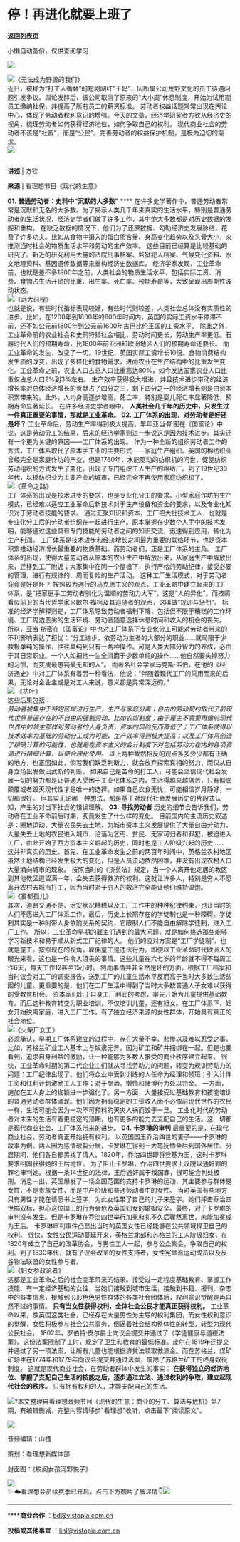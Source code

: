 # 停！再进化就要上班了

[**返回列表页**](/gzh/看理想)

小懒自动备份，仅供查阅学习

![](https://mmbiz.qpic.cn/mmbiz_png/aP7vrTpXJxRA0ViaNRqia18YGj5LgX4VSibTFXfBlkXZakYUA8yBkEQYYmpmDmxH0IZyeY4oUcOiabiaj1PywxF6StQ/640?wx_fmt=png)

![](https://mmbiz.qpic.cn/mmbiz_jpg/aP7vrTpXJxRkk85Tnqk7sFJlMKSf5CGdBYqNiaDgOt9q0nqCD7lqLnIOFg9HkrFeDxUsSVsqyZOW989yibEqtoqg/640?wx_fmt=jpeg)《无法成为野兽的我们》  
近日，被称为“打工人嘴替”的短剧网红“王妈”，因所属公司荒野文化的员工待遇问题引发争议。舆论发酵后，该公司取消了原来的“大小周”休息制度，开始为试用期员工缴纳社保，并提高了所有员工的薪资标准。
劳动者权益话题常常出现在舆论中心，体现了劳动者权利意识的增强。今天的文章，经济学研究者方钦从经济史的视角，梳理劳动者如何获得经济地位，如何争取自己的权利。
现代商业社会的劳动者不该是“社畜”，而是“公民”。完善劳动者的权益保护机制，是极为迫切的需求。  
![](https://mmbiz.qpic.cn/mmbiz_png/aP7vrTpXJxRA0ViaNRqia18YGj5LgX4VSibyicaNpfZMjSJFGHr85glQV0UvxPDGJ30TMHYUPnUHgbYyqpCwF83EGw/640?wx_fmt=png)  

##

 **讲述** | 方钦

 **来源** | 看理想节目《现代的生意》

  
 **01.** **普通劳动者：史料中“沉默的大多数”** ****
在许多史学著作中，普通劳动者常常是沉默和无名的大多数。为了揭示人类几千年来真实的生活水平，特别是普通劳动者的生活状况，经济史学者们做了许多工作，其中绝大多数都是对历史数据的发掘和重构。
在缺乏数据的情况下，他们为了还原数据、勾勒经济史发展脉络，花费了许多功夫。比如从食物中摄入的蛋白质含量、身高变化趋势以及头骨大小，来推测当时社会的物质生活水平和劳动的生产效率。
这些目前已经算是比较基础的研究了。新近的研究利用大量的法院刑事档案、监狱犯人档案、气候变化资料、水文地理资料、基因遗传数据等来重构经济史数据库。
经济学家发现，工业革命前，也就是差不多1800年之前，人类社会的物质生活水平，包括实际工资、消费、食物占生活开销的比重、出生率、死亡率、预期寿命等，大致呈现出周期性波动状态。  
![](https://mmbiz.qpic.cn/mmbiz_jpg/aP7vrTpXJxRkk85Tnqk7sFJlMKSf5CGdtdyScTmvfyNmpjuYoMhDfMsT2Z4ibxeBl1hvGiabAQHX4jcJ3mf6RcBA/640?wx_fmt=jpeg&from;=appmsg)《远大前程》  
也就是说，有些时代指标表现较好，有些时代则较差，人类社会总体没有实质性的进步。比如，在1200年到1800年的600年时间内，英国的实际工资水平停滞不前，还不如公元前1800年到公元前1600年古巴比伦王国的工资水平。
除此之外，工业革命前的农业社会和史前狩猎社会相比，劳动时间更长，劳动生产率更低。石器时代人们的预期寿命，比1800年前亚洲和欧洲地区人们的预期寿命还要长。
而工业革命的发生，改变了一切。19世纪，英国实际工资增长10倍。食物消费结构发生质的改变，出现了多样化的食物需求，进而农业在生产结构中的比重发生变化。工业革命之前，农业人口占总人口比重高达80%，如今发达国家农业人口比重仅占总人口2%到3%左右。
生产效率获得极大增进，并且技术进步带动的经济增长率对总体经济增长的贡献占了四分之三，剩下四分之一的经济增长则是由资本积累带来的。此外，人均身高逐步增高。死亡率，特别是婴儿死亡率显著降低，预期寿命显著延长。
在许多经济史学者眼中， **人类社会几千年的历史中，只发生过一件真正重要的事情，那就是工业革命。** **02.**
**工厂体系的出现，对劳动者是好还是坏？**
工业革命后，劳动生产率得到极大提高。早年亚当·斯密在《国富论》中说，这是劳动分工的结果，后来的经济学家则进一步说这是因为技术进步。其实还有一个更为关键的原因——工厂体系的出现。
作为一种全新的组织劳动者工作的方式，工厂体系取代了原本手工业的主要形式——家庭生产组织。英国的棉纺织业曾经完全是家庭作坊的产业，但是1760年，水能驱动的纺织机的问世，促使纺织劳动组织的方式发生了变化，出现了专门组织工人生产的棉纺厂。到了19世纪30年代，以棉纺织业为主要产业的城市，已经完全不再使用家庭纺织机了。  
![](https://mmbiz.qpic.cn/mmbiz_png/UP4mWEf5RM35PcuCmjaKFurZ9KugCibpxs3QuBot0edvv2RXjL5vLOpibOPM0ib6TKVEvwaQBFWOb8lVIfXBO6CicQ/640?&wx;_fmt=png)《革命之路》  
工厂体系的出现是技术进步的要求，也是专业化分工的要求。小型家庭作坊的生产模式，已经难以适应工业革命后新技术对于生产设备和资金的要求，以及专业化知识对于劳动者技能的要求。
通过汇聚知识和资本，工厂把大批技术工人，也就是专业化分工后的劳动者组织在一起进行生产。原本掌握在少数个人手中的技术发明，能够通过这些具有专门技能的劳动者之间的知识交流，迅速得到应用，转化为生产利润。
工厂体系是技术进步和经济增长之间最为重要的联络环节，也是资本积累推动经济增长最重要的物质基础。而劳动者们，正是工厂体系的主角。
工厂体系的出现，使得大量劳动者从原本的农业生产中解放出来，从家庭生产中解放出来，迁移到工厂附近；大家集中在同一个屋檐下，执行严格的劳动纪律，接受必要的管理，进行有规律的、周而复始的生产活动。
这种工厂生活模式，对于劳动者究竟是好是坏？
按照较为通行的马克思主义的观点，工业革命中建立起来的工厂体系，是“把家庭手工劳动者驯化为温顺的劳动力大军”，这是“人的异化”。而按照看似前卫的当代哲学家米歇尔·福柯及其追随者的观点，这叫做“规训与惩罚”。
标准的经济学解释则是，工厂体系导致劳动者福利下降，包括但不限于糟糕的工作环境、工厂周边恶劣的生活环境、劳动者随意选择休息时间和收入的机会的丧失。
所以，亚当·斯密在《国富论》中也对工厂体系下专业化分工可能对劳动者带来的不利影响表达了担忧：“分工进步，依劳动为生者的大部分的职业……就局限于少数极单纯的操作，往往单纯到只有一两种操作。可是人类大部分智力的养成，必由于其日常职业。一个人如把他一生全消磨于少数单纯的操作……他自然要失掉努力的习惯，而变成最愚钝最无知的人”。
而著名社会学家马克斯·韦伯，在他的《经济通史》中对工厂体系有着另一种看法，他说：“伴随着现代工厂的采用而来的后果，无论对企业主或是对工人来说，意义都是异常深远的。”  
![](https://mmbiz.qpic.cn/mmbiz_png/UP4mWEf5RM35PcuCmjaKFurZ9KugCibpx2zzpicpOVicqq0YmndYrx9wKHQzziasXvHlIUK8SYHjf1ibeepC2dXbpDA/640?&wx;_fmt=png)
《枯叶》  
这些后果包括：  
_劳动者被集中于特定区域进行生产，生产与家庭分离；自由的劳动契约取代了前现代世界普遍存在的不自由的强制劳动，比如农奴制度；由于雇主不需要再像前现代世界中的领主那样对劳动者的人身负责，资本的风险反而降低了；工厂体系使得以技术效率为基础的劳动分工成为可能，生产效率得到极大提高；以及工厂体系创造了精确计算的可能性，也就是在资本主义的会计制度下对包括劳动力在内的各项资源进行精细计算，以便合理化使用。_
以上两种截然相反的观点多多少少都有正确的地方，也正因如此，倘若我们缺乏判断力，就会放弃探索真相的努力，而仅从自身立场出发做出武断的判断。
如果自己是苦命的打工人，可能会坚信现代社会发展一切的努力都是让普通人受困于工业化体系之内，生活得越来越痛苦，只有彻底颠覆或者毁灭现代性才是唯一的选择。如果自己衣食无忧，可能相信岁月静好，一切都很好。
但其实无论哪一种想法，都是基于对现代社会发展历史的片段式认知，产生的对当下社会的错误理解。 **03.** **寻找劳动者**
历史的细节会告诉我们，劳动者在工业革命前后时期，究竟发生了什么样的变化。
目前国内的主流历史叙述是：圈地运动，大量农民失去土地，为城市资本主义发展提供了大量自由劳动力，大量失去土地的农民进入城市，沦落为乞丐、贫民、无家可归者和罪犯，被迫进入工厂，由此开始了西方资本主义崛起的历史，同时也是工人阶级兴起的历史……
这并非真实的历史。首先，在工业革命发生之前的两百年时间中，英格兰农村地区虽然土地结构已经发生极大的变化，但是人员流动依然困难，并没有出现农村人口大量涌向城市的现象。
按照当时的《济贫法》规定，当一个人离开他定居的教区到其他教区逗留满一年，会失去获得救济的权利。这就让许多人，特别是穷人不愿离开农村去城市打工，因为当时对于穷人的救济完全能让他们维持温饱。  
![](https://mmbiz.qpic.cn/mmbiz_jpg/aP7vrTpXJxRkk85Tnqk7sFJlMKSf5CGdw0TYqticibNOsfJpFPaf5Sh5vVibkkrngeFbbVdiav2PRpmO3bS60D0LHw/640?wx_fmt=jpeg&from;=appmsg)《雾都孤儿》  
其次，道路交通不便、治安状况糟糕以及工厂工作中的种种纪律约束，也让当时的人们不愿进入工厂体系工作。最后，历史上长期存在的学徒制也是一种障碍。学徒制其实是一种附带人身依附关系的契约，它限制人们不能自由解除学徒制，进入工厂工作。
所以，工业革命早期的雇主们遇到的最大问题，就是如何挑选那些能够学习新技术和易于顺从新式工厂纪律的人。
他们的应对方案是“工厂学徒制”，也就是童工。按照现在的视角，雇佣童工是违法行为。即便以工业革命时代欧洲人的眼光来看，这也是一件令人沮丧的事情。这些儿童在六七岁的年龄就不得不每周工作6天，每天工作12甚至15小时。
然而事情并非全然是坏的方面。根据工厂档案和当时议会对工厂的调查报告，送到工厂的儿童生活水平反而高于当时大多数生活贫困的儿童。更重要的是，他们在工厂生活中得到了当时大多数普通人子女难以获得的受教育机会。
资本家们出于自身工厂利润的考虑，率先开始为儿童提供基础教育。而后这种教育转变为职业培训，不仅培训儿童，还有妇女。在工厂体系下，妇女开始脱离家庭，进入工厂工作。有了独立经济来源的女性群体，开始具有真正的社会地位。  
![](https://mmbiz.qpic.cn/mmbiz_png/UP4mWEf5RM35PcuCmjaKFurZ9KugCibpxdmTZNeCibs9TOyQ9qu6UibHPqpep55l0IvtHhfYlKr0B73umiagDJibOdQ/640?&wx;_fmt=png)《火柴厂女工》  
必须承认，早期工厂体系建立的过程中，存在大量不幸、悲惨以及难以忍受之事。比如，苏格兰矿业工人基本上与奴隶无异，因为矿工和矿井捆绑在一起。但是也要看到，追求自身利益的激励，让一种能够为多数人接受的商业秩序建立起来。
很快，工业革命时期的第二代企业主们就从寻找劳动力的问题，转变为规训劳动力的问题：工厂纪律出现了。他们将企业中受到训练的人任命为经理和领班；引入计件工资和红利计划激励工人工作；对于酗酒、懒惰和赌博行为处以罚金。
一方面，施加在工人身上的枷锁进一步强化了。另一方面，大量接受过基础教育和技能培训的普通劳动者群体涌现。他们因为拥有稳定的工资收入而不必像前现代世界的农民一样，生活可能会因为一次不可预料的天灾人祸而毁于一旦。
工业化时代的劳动者对未来的生活有着更稳定的预期，也有更多的能力去支配自己的生活。这一切都是现代商业社会、工厂体系带来的进步。 **04.**
**卡罗琳的审判** 最重要的是，在现代商业社会，劳动者真正开始拥有权利。
以英国国王乔治四世的妻子——卡罗琳的故事为例。两人因为感情破裂分居，卡罗琳在得到一大笔抚恤金后到国外居住。分居期间，他们各自都另找了情人。1820年，乔治四世即将登基为王，这时卡罗琳要求回国获得她的王后地位。
为了阻止卡罗琳，乔治四世要求上议院以通奸罪的罪名审判她。根据一条14世纪的法律，王后通奸属于叛国罪，很可能会判处极刑。消息一出，英国爆发了一场全国范围的支持卡罗琳的运动，其主要参与群体是女性，不是贵族女性，而是中产阶级和普通劳动者中的女性。
当时英国有些地方只有男性才能在请愿书上签字，为此女性带了自己的儿子来签字。她们抨击乔治四世搞双标，担心这位国王的行为会危及英国妇女的婚姻安全。最终，对于卡罗琳的审判没有发生。但是卡罗琳在乔治四世举行加冕典礼不久后骤然离世，未能加冕成为王后。
卡罗琳审判事件凸显出当时的英国女性已经能够在公共领域捍卫自己的权利。
很快，女性公民运动蔓延开来，英格兰北部和苏格兰的工人阶级妇女，在1820年成立了自己的改革协会，与男性工人一起，参与公众集会，争取自己的权利。到了1830年代，就有了议会改革的女性支持者，女性宪章派运动成员以及反谷物法联盟的女性参与者。  
![](https://mmbiz.qpic.cn/mmbiz_png/UP4mWEf5RM35PcuCmjaKFurZ9KugCibpxc7YIuwhr3XUJkibHptr5icI1icCcYrUCMG6SAkHktgHf1OU9JucLk9j9g/640?&wx;_fmt=png)《妇女参政论者》  
这都是工业革命之后的社会变革带来的结果。接受过一定程度基础教育、掌握工作技能、有一定经济基础的女性，当她们接触到城市生活，接触到书籍、报刊、杂志中的各类信息，接触到形形色色男性群体的各类社会团体后，权利意识觉醒是再自然不过的事情。
**只有当女性获得权利，全体社会公民才能真正获得权利。**
工业革命以来，像英国这类社会，已经存在大量男性为主导的权利集团，而女性权利意识的觉醒，女性积极参与社会公共事务，倒逼着社会结构整体性的转型，转型为现代公民社会。
1802年，罗伯特·皮尔爵士向议会提交并通过了《学徒健康与道德法案》。这份法案限制了工时，规定了卫生和教育的最低标准。皮尔在1819年还提交并通过了另一项法案，让所有儿童也能根据济贫法领取救济金。而在苏格兰，煤矿矿场主在1774年和1779年向议会提交并通过法案，废除了苏格兰矿工的终身奴役制度。
这就是现代商业社会，在劳动者群体中发生的事实：
**在获得独立的经济地位、掌握了支配自己生活的技能之后，逐步通过立法、通过权利的争取，建立起现代社会的秩序。** 只有拥有权利的人，才能支配自己的生活。

  

![](https://mmbiz.qpic.cn/mmbiz_png/aP7vrTpXJxRA0ViaNRqia18YGj5LgX4VSibCtkY28xLiaOEanibJrx7E0bWiaH8tRc0WkaCZ35VoiabPsr0urCBdAzT9Q/640?wx_fmt=png)*本文整理自看理想音频节目《现代的生意：商业的分工、算法与危机》第7期，有编辑删减，完整内容请移步"看理想"收听，点击最下“阅读原文”。  
  
![](https://mmbiz.qpic.cn/mmbiz_jpg/aP7vrTpXJxRkk85Tnqk7sFJlMKSf5CGdV7F4lbgSBtYumqMTcxrxa9VPDxQYBC1qKjV3Fb3L3iaxqPicpOgjLQog/640?wx_fmt=jpeg&from;=appmsg)

  

音频编辑：山楂

策划：看理想新媒体部

封面图：《校阅女孩河野悦子》

  

![](https://mmbiz.qpic.cn/mmbiz_png/aP7vrTpXJxRA0ViaNRqia18YGj5LgX4VSibCtkY28xLiaOEanibJrx7E0bWiaH8tRc0WkaCZ35VoiabPsr0urCBdAzT9Q/640?wx_fmt=other&tp;=webp&wxfrom;=5&wx;_lazy=1&wx;_co=1)  
✨
☁️看理想会员续费季已开启，点击下方图片了解详情👇[![](https://mmbiz.qpic.cn/mmbiz_gif/aP7vrTpXJxRL65rlU8QzYoQsYicuC4hfcH7bhDcaV88ibmuMyInmKaic8Z5LM2xtTQBFrDF5c4q5bvtxsYZl7OORQ/640?wx_fmt=gif&from;=appmsg&tp;=webp&wxfrom;=5&wx;_lazy=1)](http://mp.weixin.qq.com/s?__biz=MzA3MDM3NjE5NQ==&mid=2650968664&idx=1&sn=c97a519282486cb174da59bc2af95072&chksm=84cbfc34b3bc75228a9f74f41078411e3d2723426b484705702ea77d8ba26d0d593a2031ff98&scene=21#wechat_redirect)
****

 ******商业合作** ：bd@vistopia.com.cn

 **投稿或其他事宜** ：linl@vistopia.com.cn

